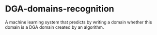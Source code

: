 # DGA-domains-recognition
A machine learning system that predicts by writing a domain whether this domain is a DGA domain created by an algorithm.
